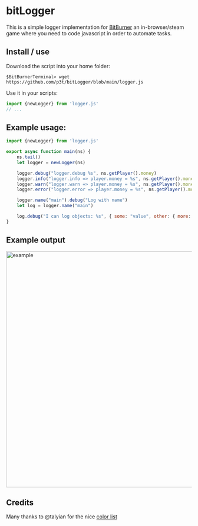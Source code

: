 # bitLogger
This is a simple logger implementation for [BitBurner](https://danielyxie.github.io/bitburner/) an in-browser/steam game where you need to code javascript in order to automate tasks.

## Install / use
Download the script into your home folder:
````
$BitBurnerTerminal> wget https://github.com/p3t/bitLogger/blob/main/logger.js
````
Use it in your scripts:
````javascript
import {newLogger} from 'logger.js'
// ...
````


## Example usage:
````javascript
import {newLogger} from 'logger.js'

export async function main(ns) {
	ns.tail()
	let logger = newLogger(ns)

	logger.debug("logger.debug %s", ns.getPlayer().money)
	logger.info("logger.info => player.money = %s", ns.getPlayer().money)
	logger.warn("logger.warn => player.money = %s", ns.getPlayer().money)
	logger.error("logger.error => player.money = %s", ns.getPlayer().money)

	logger.name("main").debug("Log with name")
	let log = logger.name("main")

	log.debug("I can log objects: %s", { some: "value", other: { more: true, complex: 1e2 }})
}
````

## Example output

<img width="642" alt="example" src="https://user-images.githubusercontent.com/3204560/211153346-a8517616-a2b9-41fb-84c8-78d2c2ce5381.png">

## Credits
Many thanks to @talyian for the nice [color list](https://talyian.github.io/ansicolors/)
